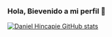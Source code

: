 ### Hola, Bievenido a mi perfil 👋


[![Daniel Hincapie GitHub stats](https://github-readme-stats.vercel.app/api?username=ryunosukee&count_private=true&show_icons=true&theme=dracula)](https://github.com/ryunosukee/github-readme-stats)
